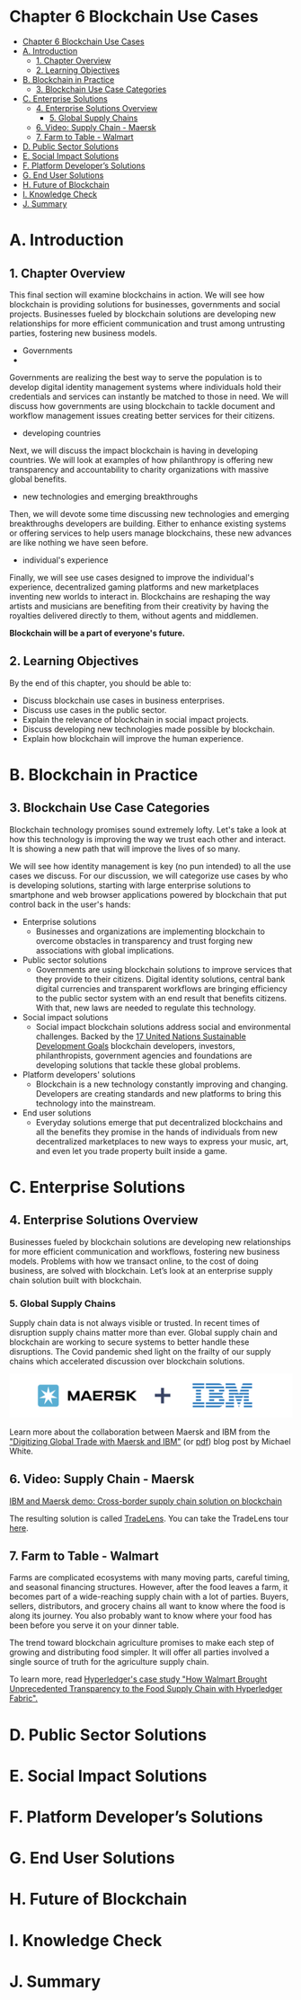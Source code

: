 # Chapter 6 Blockchain Use Cases

- [Chapter 6 Blockchain Use Cases](#chapter-6-blockchain-use-cases)
- [A. Introduction](#a-introduction)
  - [1. Chapter Overview](#1-chapter-overview)
  - [2. Learning Objectives](#2-learning-objectives)
- [B. Blockchain in Practice](#b-blockchain-in-practice)
  - [3. Blockchain Use Case Categories](#3-blockchain-use-case-categories)
- [C. Enterprise Solutions](#c-enterprise-solutions)
  - [4. Enterprise Solutions Overview](#4-enterprise-solutions-overview)
    - [5. Global Supply Chains](#5-global-supply-chains)
  - [6. Video: Supply Chain - Maersk](#6-video-supply-chain---maersk)
  - [7. Farm to Table - Walmart](#7-farm-to-table---walmart)
- [D. Public Sector Solutions](#d-public-sector-solutions)
- [E. Social Impact Solutions](#e-social-impact-solutions)
- [F. Platform Developer’s Solutions](#f-platform-developers-solutions)
- [G. End User Solutions](#g-end-user-solutions)
- [H. Future of Blockchain](#h-future-of-blockchain)
- [I. Knowledge Check](#i-knowledge-check)
- [J. Summary](#j-summary)




# A. Introduction

## 1. Chapter Overview

This final section will examine blockchains in action. We will see how blockchain is providing solutions for businesses, governments and social projects. Businesses fueled by blockchain solutions are developing new relationships for more efficient communication and trust among untrusting parties, fostering new business models.

- Governments
- 
Governments are realizing the best way to serve the population is to develop digital identity management systems where individuals hold their credentials and services can instantly be matched to those in need. We will discuss how governments are using blockchain to tackle document and workflow management issues creating better services for their citizens.

- developing countries


Next, we will discuss the impact blockchain is having in developing countries. We will look at examples of how philanthropy is offering new transparency and accountability to charity organizations with massive global benefits.

- new technologies and emerging breakthroughs 


Then, we will devote some time discussing new technologies and emerging breakthroughs developers are building. Either to enhance existing systems or offering services to help users manage blockchains, these new advances are like nothing we have seen before.

- individual's experience


Finally, we will see use cases designed to improve the individual's experience, decentralized gaming platforms and new marketplaces inventing new worlds to interact in. Blockchains are reshaping the way artists and musicians are benefiting from their creativity by having the royalties delivered directly to them, without agents and middlemen.

**Blockchain will be a part of everyone's future.**


## 2. Learning Objectives

By the end of this chapter, you should be able to:

- Discuss blockchain use cases in business enterprises.
- Discuss use cases in the public sector.
- Explain the relevance of blockchain in social impact projects.
- Discuss developing new technologies made possible by blockchain.
- Explain how blockchain will improve the human experience.

# B. Blockchain in Practice
## 3. Blockchain Use Case Categories

Blockchain technology promises sound extremely lofty. Let's take a look at how this technology is improving the way we trust each other and interact. It is showing a new path that will improve the lives of so many. 


We will see how identity management is key (no pun intended) to all the use cases we discuss. For our discussion, we will categorize use cases by who is developing solutions, starting with large enterprise solutions to smartphone and web browser applications powered by blockchain that put control back in the user's hands:

-  Enterprise solutions
   -  Businesses and organizations are implementing blockchain to overcome obstacles in transparency and trust forging new associations with global implications.
-  Public sector solutions
   -  Governments are using blockchain solutions to improve services that they provide to their citizens. Digital identity solutions, central bank digital currencies and transparent workflows are bringing efficiency to the public sector system with an end result that benefits citizens. With that, new laws are needed to regulate this technology.
-  Social impact solutions
   -  Social impact blockchain solutions address social and environmental challenges. Backed by the [17 United Nations Sustainable Development Goals](https://sdgs.un.org/goals) blockchain developers, investors, philanthropists, government agencies and foundations are developing solutions that tackle these global problems.
-  Platform developers' solutions
   -  Blockchain is a new technology constantly improving and changing. Developers are creating standards and new platforms to bring this technology into the mainstream.
-  End user solutions
   -  Everyday solutions emerge that put decentralized blockchains and all the benefits they promise in the hands of individuals from new decentralized marketplaces to new ways to express your music, art, and even let you trade property built inside a game.

# C. Enterprise Solutions

## 4. Enterprise Solutions Overview

Businesses fueled by blockchain solutions are developing new relationships for more efficient communication and workflows, fostering new business models. Problems with how we transact online, to the cost of doing business, are solved with blockchain. Let’s look at an enterprise supply chain solution built with blockchain.

### 5. Global Supply Chains

Supply chain data is not always visible or trusted. In recent times of disruption supply chains matter more than ever. Global supply chain and blockchain are working to secure systems to better handle these disruptions. The Covid pandemic shed light on the frailty of our supply chains which accelerated discussion over blockchain solutions.

![](5.png)


Learn more about the collaboration between Maersk and IBM from the ["Digitizing Global Trade with Maersk and IBM"](https://www.ibm.com/blogs/blockchain/2018/01/digitizing-global-trade-maersk-ibm/) (or [pdf](5.Digitizing%20Global%20Trade%20with%20Maersk%20and%20IBM%20IBM%20Supply%20Chain%20and%20Blockchain%20Blog.pdf)) blog post by Michael White.

## 6. Video: Supply Chain - Maersk

[IBM and Maersk demo: Cross-border supply chain solution on blockchain](https://www.youtube.com/watch?v=tdhpYQCWnCw&t=110s)

The resulting solution is called [TradeLens](https://www.tradelens.com). You can take the TradeLens tour [here](https://tour.tradelens.com/challenge).

## 7. Farm to Table - Walmart

Farms are complicated ecosystems with many moving parts, careful timing, and seasonal financing structures. However, after the food leaves a farm, it becomes part of a wide-reaching supply chain with a lot of parties. Buyers, sellers, distributors, and grocery chains all want to know where the food is along its journey. You also probably want to know where your food has been before you serve it on your dinner table.

The trend toward blockchain agriculture promises to make each step of growing and distributing food simpler. It will offer all parties involved a single source of truth for the agriculture supply chain.

To learn more, read [Hyperledger's case study "How Walmart Brought Unprecedented Transparency to the Food Supply Chain with Hyperledger Fabric".](https://www.hyperledger.org/learn/publications/walmart-case-study)



# D. Public Sector Solutions


# E. Social Impact Solutions


# F. Platform Developer’s Solutions


# G. End User Solutions


# H. Future of Blockchain


# I. Knowledge Check


# J. Summary